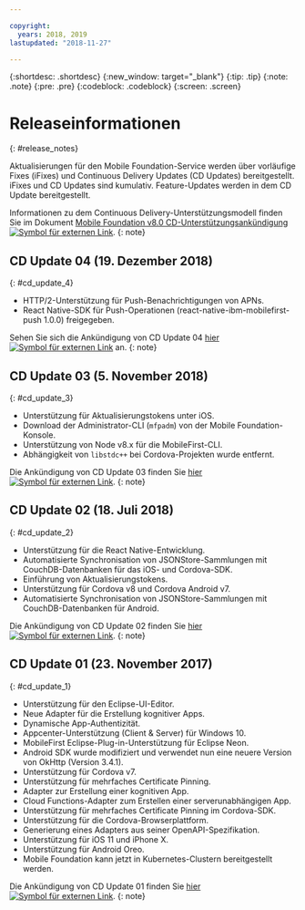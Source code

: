 ```yaml
---

copyright:
  years: 2018, 2019
lastupdated: "2018-11-27"

---
```


{:shortdesc: .shortdesc}
{:new_window: target="_blank"}
{:tip: .tip}
{:note: .note}
{:pre: .pre}
{:codeblock: .codeblock}
{:screen: .screen}

# Releaseinformationen
{: #release_notes}

Aktualisierungen für den Mobile Foundation-Service werden über vorläufige Fixes (iFixes) und Continuous Delivery Updates (CD Updates) bereitgestellt. iFixes und CD Updates sind kumulativ. Feature-Updates werden in dem CD Update bereitgestellt.

Informationen zu dem Continuous Delivery-Unterstützungsmodell finden Sie im Dokument [Mobile Foundation v8.0 CD-Unterstützungsankündigung![Symbol für externen Link](../../icons/launch-glyph.svg "Symbol für externen Link")](https://www-01.ibm.com/common/ssi/ShowDoc.wss?docURL=/common/ssi/rep_ca/0/897/ENUS217-390/index.html&request_locale=en).
{: note}

## CD Update 04 (19. Dezember 2018)
{: #cd_update_4}

* HTTP/2-Unterstützung für Push-Benachrichtigungen von APNs.
* React Native-SDK für Push-Operationen (react-native-ibm-mobilefirst-push 1.0.0) freigegeben.

Sehen Sie sich die Ankündigung von CD Update 04 [hier ![Symbol für externen Link](../../icons/launch-glyph.svg "Symbol für externen Link")](https://mobilefirstplatform.ibmcloud.com/blog/2018/12/24/8-0-cd-update-release/) an.
{: note}

## CD Update 03 (5. November 2018)
{: #cd_update_3}

* Unterstützung für Aktualisierungstokens unter iOS.
* Download der Administrator-CLI (`mfpadm`) von der Mobile Foundation-Konsole.
* Unterstützung von Node v8.x für die MobileFirst-CLI.
* Abhängigkeit von `libstdc++` bei Cordova-Projekten wurde entfernt.

Die Ankündigung von CD Update 03 finden Sie [hier ![Symbol für externen Link](../../icons/launch-glyph.svg "Symbol für externen Link")](https://mobilefirstplatform.ibmcloud.com/blog/2018/11/15/8-0-cd-update-release/).
{: note}

## CD Update 02 (18. Juli 2018)
{: #cd_update_2}

* Unterstützung für die React Native-Entwicklung.
* Automatisierte Synchronisation von JSONStore-Sammlungen mit CouchDB-Datenbanken für das iOS- und Cordova-SDK.
* Einführung von Aktualisierungstokens.
* Unterstützung für Cordova v8 und Cordova Android v7.
* Automatisierte Synchronisation von JSONStore-Sammlungen mit CouchDB-Datenbanken für Android.

Die Ankündigung von CD Update 02 finden Sie [hier ![Symbol für externen Link](../../icons/launch-glyph.svg "Symbol für externen Link")](https://mobilefirstplatform.ibmcloud.com/blog/2018/07/24/8-0-cd-update-release/).
{: note}

## CD Update 01 (23. November 2017)
{: #cd_update_1}

* Unterstützung für den Eclipse-UI-Editor.
* Neue Adapter für die Erstellung kognitiver Apps.
* Dynamische App-Authentizität.
* Appcenter-Unterstützung (Client & Server) für Windows 10.
* MobileFirst Eclipse-Plug-in-Unterstützung für Eclipse Neon.
* Android SDK wurde modifiziert und verwendet nun eine neuere Version von OkHttp (Version 3.4.1).
* Unterstützung für Cordova v7.
* Unterstützung für mehrfaches Certificate Pinning.
* Adapter zur Erstellung einer kognitiven App.
* Cloud Functions-Adapter zum Erstellen einer serverunabhängigen App.
* Unterstützung für mehrfaches Certificate Pinning im Cordova-SDK.
* Unterstützung für die Cordova-Browserplattform.
* Generierung eines Adapters aus seiner OpenAPI-Spezifikation.
* Unterstützung für iOS 11 und iPhone X.
* Unterstützung für Android Oreo.
* Mobile Foundation kann jetzt in Kubernetes-Clustern bereitgestellt werden.


Die Ankündigung von CD Update 01 finden Sie [hier ![Symbol für externen Link](../../icons/launch-glyph.svg "Symbol für externen Link")](https://mobilefirstplatform.ibmcloud.com/blog/2017/11/27/8-0-cd-update-release/).
{: note}

